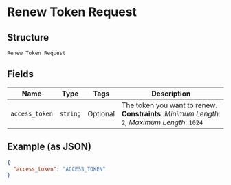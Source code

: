 
# Renew Token Request

## Structure

`Renew Token Request`

## Fields

| Name | Type | Tags | Description |
|  --- | --- | --- | --- |
| `access_token` | `string` | Optional | The token you want to renew.<br>**Constraints**: *Minimum Length*: `2`, *Maximum Length*: `1024` |

## Example (as JSON)

```json
{
  "access_token": "ACCESS_TOKEN"
}
```

